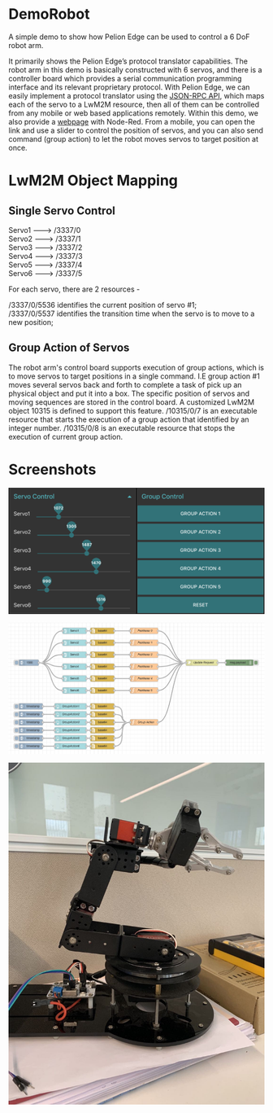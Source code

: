 # DemoRobot
A simple demo to show how Pelion Edge can be used to control a 6 DoF robot arm. 

It primarily shows the Pelion Edge’s protocol translator capabilities. The robot arm in this demo is basically constructed with 6 servos, and there is a controller board which provides a serial communication programming interface and its relevant proprietary protocol. With Pelion Edge, we can easily implement a protocol translator using the [JSON-RPC API](https://www.pelion.com/docs/device-management-edge/2.0/developer-guide/json-rpc-api-for-protocol-translators.html), which maps each of the servo to a LwM2M resource, then all of them can be controlled from any mobile or web based applications remotely.  Within this demo, we also provide a [webpage](http://ec2-35-177-137-35.eu-west-2.compute.amazonaws.com:1880/ui) with Node-Red. From a mobile, you can open the link and use a slider to control the position of servos, and you can also send command (group action) to let the robot moves servos to target position at once.


# LwM2M Object Mapping

## Single Servo Control

   Servo1 ---> /3337/0  
   Servo2 ---> /3337/1  
   Servo3 ---> /3337/2  
   Servo4 ---> /3337/3  
   Servo5 ---> /3337/4  
   Servo6 ---> /3337/5  

For each servo, there are 2 resources -   

   /3337/0/5536 identifies the current position of servo #1;  
   /3337/0/5537 identifies the transition time when the servo is to move to a new position;  

## Group Action of Servos
The robot arm's control board supports execution of group actions, which is to move servos to target positions in a single command. I.E group action #1 moves several servos back and forth to complete a task of pick up an physical object and put it into a box. The specific position of servos and moving sequences are stored in the control board. A customized LwM2M object 10315 is defined to support this feature. /10315/0/7 is an executable resource that starts the execution of a group action that identified by an integer number. /10315/0/8 is an executable resource that stops the execution of current group action. 

# Screenshots

![](pictures/node-red-dashboard.png)

![](pictures/node-red-flow.png)

![](pictures/the-arm.jpeg)
